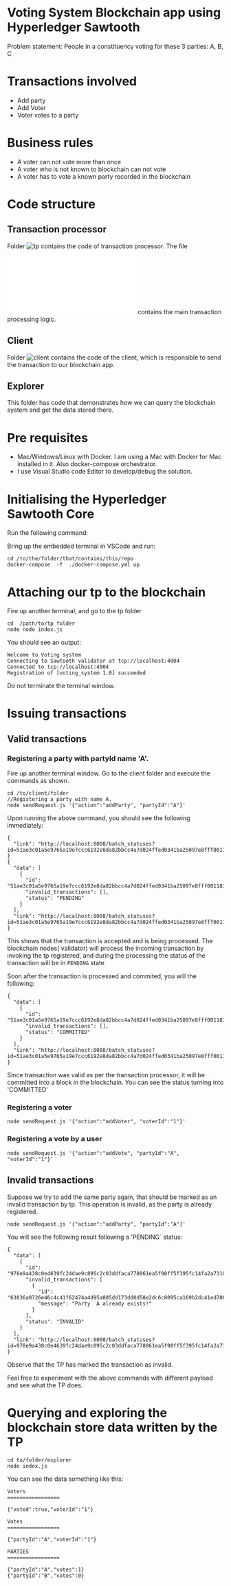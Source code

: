 # Voting System Blockchain app using Hyperledger Sawtooth

Problem statement:
People in a constituency voting for these 3 parties: A, B, C

# Transactions involved
- Add party 
- Add Voter
- Voter votes to a party

# Business rules
- A voter can not vote more than once
- A voter who is not known to blockchain can not vote
- A voter has to vote a known party recorded in the blockchain

# Code structure
## Transaction processor
Folder ![tp](/tp) contains the code of transaction processor. The file ![handler.js](./tp/handler.js) contains the main transaction processing logic. 

## Client
Folder ![client](./client) contains the code of the client, which is responsible to send the transaction to our blockchain app.  

## Explorer
This folder has code that demonstrates how we can query the blockchain system and get the data stored there.

# Pre requisites
- Mac/Windows/Linux with Docker. I am using a Mac with Docker for Mac installed in it. Also docker-compose orchestrator. 
- I use Visual Studio code Editor to develop/debug the solution.

# Initialising the Hyperledger Sawtooth Core
Run the following command:

Bring up the embedded terminal in VSCode and run:
```
cd /to/the/folder/that/contains/this/repo
docker-compose  -f  ./docker-compose.yml up
```

# Attaching our tp to the blockchain
Fire up another terminal, and go to the tp folder
```
cd  /path/to/tp folder
node node index.js  
```
You should see an output:

```
Welcome to Voting system
Connecting to Sawtooth validator at tcp://localhost:4004
Connected to tcp://localhost:4004
Registration of [voting_system 1.0] succeeded
```
Do not terminate the terminal window.

# Issuing transactions
## Valid transactions
### Registering a party with partyId name 'A'.
Fire up another terminal window. Go to the client folder and execute the commands as shown.

```
cd /to/client/folder
//Registering a party with name A. 
node sendRequest.js '{"action":"addParty", "partyId":"A"}'
```
Upon running the above command, you should see the following immediately:

```
{
  "link": "http://localhost:8008/batch_statuses?id=51ae3c01a5e9765a19e7ccc6192e8da82bbcc4a7d024ffed0341ba25097e8fff0011830859f2c5d86fdda4d26a4d8d3ffa5e2ef99e320bbedc7879591197de8d"
}
{
  "data": [
    {
      "id": "51ae3c01a5e9765a19e7ccc6192e8da82bbcc4a7d024ffed0341ba25097e8fff0011830859f2c5d86fdda4d26a4d8d3ffa5e2ef99e320bbedc7879591197de8d",
      "invalid_transactions": [],
      "status": "PENDING"
    }
  ],
  "link": "http://localhost:8008/batch_statuses?id=51ae3c01a5e9765a19e7ccc6192e8da82bbcc4a7d024ffed0341ba25097e8fff0011830859f2c5d86fdda4d26a4d8d3ffa5e2ef99e320bbedc7879591197de8d"
}

```
This shows that the transaction is accepted and is being processed. The blockchain nodes( validator) will process the incoming transaction by invoking the tp registered, and during the processing the status of the transaction will be in `PENDING` state

Soon after the transaction is processed and commited, you will the following:
```
{
  "data": [
    {
      "id": "51ae3c01a5e9765a19e7ccc6192e8da82bbcc4a7d024ffed0341ba25097e8fff0011830859f2c5d86fdda4d26a4d8d3ffa5e2ef99e320bbedc7879591197de8d",
      "invalid_transactions": [],
      "status": "COMMITTED"
    }
  ],
  "link": "http://localhost:8008/batch_statuses?id=51ae3c01a5e9765a19e7ccc6192e8da82bbcc4a7d024ffed0341ba25097e8fff0011830859f2c5d86fdda4d26a4d8d3ffa5e2ef99e320bbedc7879591197de8d"
}

```
Since transaction was valid as per the transaction processor, it will be committed into a block in the blockchain. You can see the status turning into 'COMMITTED'

### Registering a voter
```
node sendRequest.js '{"action":"addVoter", "voterId":"1"}'
```

### Registering a vote by a user
```
node sendRequest.js '{"action":"addVote", "partyId":"A", "voterId":"1"}'

```

## Invalid transactions
Suppose we try to add the same party again, that should be marked as an invalid transaction by tp. This operation is invalid, as the party is already registered.

```
node sendRequest.js '{"action":"addParty", "partyId":"A"}'
```
You will see the following result following a 'PENDING` status:
```
{
  "data": [
    {
      "id": "978e9a438c0e4639fc24dae9c895c2c03ddfaca778061ea5f98ff5f395fc14fa2a731024c8a47dc4c0600982d41978fd919eee1473094cb1abb1dd4c3467d298",
      "invalid_transactions": [
        {
          "id": "63836a0726e46c4c41f62474a4d95a805dd173dd0d58e2dc6c8095ca169b2dc41ed78668a98e746bb03b9de7f25321f7c15a4161549f347e8a702be9865cff7e",
          "message": "Party  A already exists!"
        }
      ],
      "status": "INVALID"
    }
  ],
  "link": "http://localhost:8008/batch_statuses?id=978e9a438c0e4639fc24dae9c895c2c03ddfaca778061ea5f98ff5f395fc14fa2a731024c8a47dc4c0600982d41978fd919eee1473094cb1abb1dd4c3467d298"
}
```
Observe that the TP has marked the transaction  as invalid. 

Feel free to experiment with the above commands with different payload and see what the TP does.

# Querying and exploring the blockchain store data written by the TP
```
cd to/folder/explorer
node index.js
```
You can see the data something like this:

```
Voters
=================

{"voted":true,"voterId":"1"}

Votes
=================

{"partyId":"A","voterId":"1"}

PARTIES
=================

{"partyId":"A","votes":1}
{"partyId":"B","votes":0}
```

